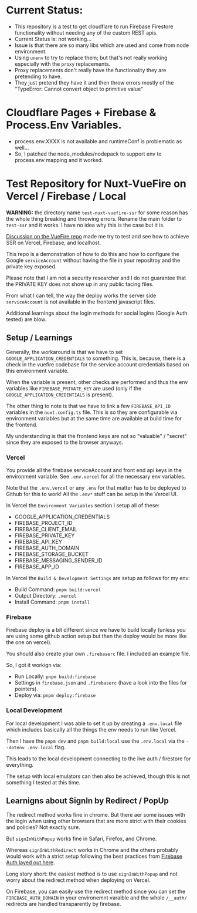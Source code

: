 # Current Status:

- This repository is a test to get cloudflare to run Firebase Firestore functionality without needing any of the custom REST apis.
- Current Status is: not working…
- Issue is that there are so many libs which are used and come from node environment.
- Using `unenv` to try to replace them; but that's not really working especially with the `proxy` replacements.
- Proxy replacements don't really have the functionality they are pretending to have.
- They just pretend they have it and then throw errors mostly of the "TypeError: Cannot convert object to primitive value"

# Cloudflare Pages + Firebase & Process.Env Variables.

- process.env.XXXX is not available and runtimeConf is problematic as well…
- So, I patched the node_modules/nodepack to support env to process.env mapping and it worked.

# Test Repository for Nuxt-VueFire on Vercel / Firebase / Local

**WARNING:** the directory name `test-nuxt-vuefire-ssr` for some reason has the whole thing breaking and throwing errors. Rename the main folder to `test-ssr` and it works. I have no idea why this is the case but it is.

[Discussion on the VueFire repo](https://github.com/vuejs/vuefire/issues/1297) made me try to test and see how to achieve SSR on Vercel, Firebase, and localhost.

This repo is a demonstration of how to do this and how to configure the Google `serviceAccount` without having the file in your repositroy and the private key exposed.

Please note that I am not a security researcher and I do not guarantee that the PRIVATE KEY does not show up in any public facing files.

From what I can tell, the way the deploy works the server side `serviceAccount` is not available in the frontend javascript files.

Additional learnings about the login methods for social logins (Google Auth tested) are blow.

## Setup / Learnings

Generally, the workaround is that we have to set `GOOGLE_APPLICATION_CREDENTIALS` to something. This is, because, there is a check in the vuefire codebase for the service account credentials based on this environment variable.

When the variable is present, other checks are performed and thus the env variables like `FIREBASE_PRIVATE_KEY` are used (only if the `GOOGLE_APPLICATION_CREDENTIALS` is present).

The other thing to note is that we have to link a few `FIREBASE_API_ID` variables in the `nuxt.config.ts` file. This is so they are configurable via environment variables but at the same time are available at build time for the frontend.

My understanding is that the frontend keys are not so "valuable" / "secret" since they are exposed to the browser anyways.

### Vercel

You provide all the firebase serviceAccount and front end api keys in the environment variable. See `.env.vercel` for all the necessary env variables.

Note that the `.env.vercel` or any `.env` for that matter has to be deployed to Github for this to work! All the `.env*` stuff can be setup in the Vercel UI.

In Vercel the `Environment Variables` section I setup all of these:

- GOOGLE_APPLICATION_CREDENTIALS
- FIREBASE_PROJECT_ID
- FIREBASE_CLIENT_EMAIL
- FIREBASE_PRIVATE_KEY
- FIREBASE_API_KEY
- FIREBASE_AUTH_DOMAIN
- FIREBASE_STORAGE_BUCKET
- FIREBASE_MESSAGING_SENDER_ID
- FIREBASE_APP_ID


In Vercel the `Build & Development Settings` are setup as follows for my env:

- Build Command: `pnpm build:vercel`
- Output Directory: `.vercel`
- Install Command: `pnpm install`

### Firebase

Firebase deploy is a bit different since we have to build locally (unless you are using some github action setup but then the deploy would be more like the one on vercel).

You should also create your own `.firebaserc` file. I included an example file.

So, I got it workign via:

- Run Locally: `pnpm build:firebase`
- Settings in `firebase.json` and `.firebaserc` (have a look into the files for pointers).
- Deploy via: `pnpm deploy:firebase`

### Local Development

For local development I was able to set it up by creating a `.env.local` file which includes basically all the things the env needs to run like Vercel.

Then I have the `pnpm dev` and `pnpm build:local` use the `.env.local` via the `--dotenv .env.local` flag.

This leads to the local development connecting to the live auth / firestore for everything.

The setup with local emulators can then also be achieved, though this is not something I tested at this time.

## Learnigns about SignIn by Redirect / PopUp

The redirect method works fine in chrome. But there aer some issues with the login when using other browsers that are more strict with their cookies and policies? Not exactly sure.

But `signInWithPopup` works fine in Safari, Firefox, and Chrome.

Whereas `signInWithRedirect` works in Chrome and the others probably would work with a strict setup following the best practices from [Firebase Auth layed out here](https://firebase.google.com/docs/auth/web/redirect-best-practices).

Long story short: the easiest method is to use `signInWithPopup` and not worry about the redirect method when deploying on Vercel.

On Firebase, you can easily use the redirect method since you can set the `FIREBASE_AUTH_DOMAIN` in your environemnt varaible and the whole `/__auth/` redirects are handled transparently by firebase.
